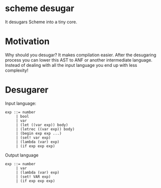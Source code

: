 # scheme desugar
It desugars Scheme into a tiny core.

# Motivation
Why should you desugar? It makes compilation easier. After the desugaring process you can lower this AST to ANF or another intermediate language. Instead of dealing with all the input language you end up with less complexity!

# Desugarer

Input language:
			 

```
exp ::= number
     | bool
     | var
     | (let ((var exp)) body)
     | (letrec ((var exp)) body)
     | (begin exp exp ...)
     | (set! var exp)
     | (lambda (var) exp)
     | (if exp exp exp)
```

Output language

```
exp ::= number
     | var
     | (lambda (var) exp)
     | (set! VAR exp)
     | (if exp exp exp)
   

